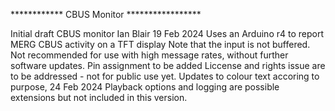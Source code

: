 ************ CBUS Monitor *****************

Initial draft CBUS monitor
Ian Blair 19 Feb 2024
Uses an Arduino r4 to report MERG CBUS activity on a TFT display
Note that the input is not buffered. Not recommended for use with high message rates,
without further software updates. 
Pin assignment to be added
Liccense and rights issue are to be addressed - not for public use yet.
Updates to colour text accoring to purpose, 24 Feb 2024
Playback options and logging are possible extensions but not included in this version.
